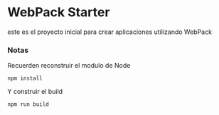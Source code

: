# WebPack Starter 
este es el proyecto inicial para crear aplicaciones utilizando WebPack

### Notas 
Recuerden reconstruir el modulo de Node

```
npm install
```

Y construir el build 
```
npm run build 
```
